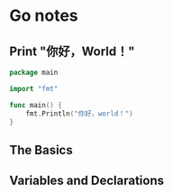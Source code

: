 # Go notes

## Print "你好，World！"
```go
package main

import "fmt"

func main() {
	fmt.Println("你好，world！")
}
```

## The Basics

## Variables and Declarations
